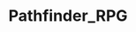 ---
title: Pathfinder_RPG
crosslinks:
- DnD
- Pathfinder
- rpg
- DnDBehindTheScreen
- DnDGreentext
- dndnext
- lfg
- reincarnate
- regenerate
- TheGlassCannonPodcast
- starfinder_rpg
- characterdrawing
- Ichthus95
- gametales
- DMDadJokes
- resurrection
- xkcd
- savageworlds
- 3d6
---